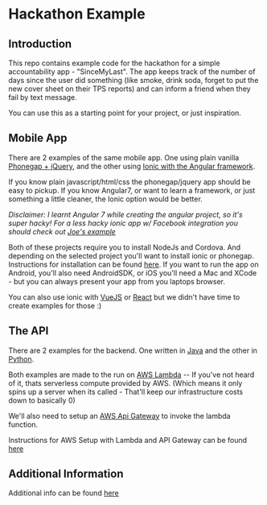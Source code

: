 # Hackathon Example

## Introduction
This repo contains example code for the hackathon for a simple accountability app - "SinceMyLast". The app keeps track of the number of days since the user did something (like smoke, drink soda, forget to put the new cover sheet on their TPS reports) and can inform a friend when they fail by text message.  

You can use this as a starting point for your project, or just inspiration.

## Mobile App
There are 2 examples of the same mobile app. One using plain vanilla [Phonegap + jQuery](/phonegap-jquery-app), and the other using [Ionic with the Angular framework](/ionic-angular-app).

If you know plain javascript/html/css the phonegap/jquery app should be easy to pickup.
If you know Angular7, or want to learn a framework, or just something a little cleaner, the Ionic option would be better.

*Disclaimer: I learnt Angular 7 while creating the angular project, so it's super hacky! For a less hacky ionic app w/ Facebook integration you should check out [Joe's example](https://github.com/joerust1978/ionic-application-starter)*

Both of these projects require you to install NodeJs and Cordova. And depending on the selected project you'll want to install ionic or phonegap. Instructions for installation can be found [here](/Software-Setup.md). If you want to run the app on Android, you'll also need AndroidSDK, or iOS you'll need a Mac and XCode - but you can always present your app from you laptops browser.

You can also use ionic with [VueJS](https://www.techiediaries.com/ionic-vue/) or [React](https://alligator.io/ionic/react-and-ionic/) but we didn't have time to create examples for those :)

## The API
There are 2 examples for the backend. One written in [Java](/java-api) and the other in [Python](/python-api).

Both examples are made to the run on [AWS Lambda](https://aws.amazon.com/serverless/videos/video-lambda-intro/) -- If you've not heard of it, thats serverless compute provided by AWS. (Which means it only spins up a server when its called - That'll keep our infrastructure costs down to basically 0)

We'll also need to setup an [AWS Api Gateway](https://aws.amazon.com/api-gateway/) to invoke the lambda function.

Instructions for AWS Setup with Lambda and API Gateway can be found [here](/AWS-Setup.md)


## Additional Information
Additional info can be found [here](https://www.youtube.com/watch?v=dQw4w9WgXcQ)
